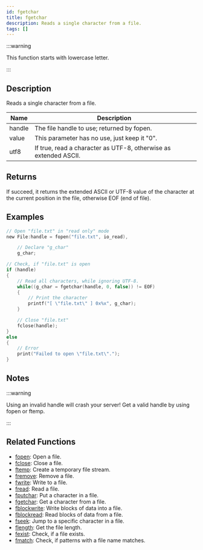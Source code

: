 ```yaml
---
id: fgetchar
title: fgetchar
description: Reads a single character from a file.
tags: []
---
```


:::warning

This function starts with lowercase letter.

:::

## Description

Reads a single character from a file.

| Name   | Description                                                      |
| ------ | ---------------------------------------------------------------- |
| handle | The file handle to use; returned by fopen.                       |
| value  | This parameter has no use, just keep it "0".                     |
| utf8   | If true, read a character as UTF-8, otherwise as extended ASCII. |

## Returns

If succeed, it returns the extended ASCII or UTF-8 value of the character at the current position in the file, otherwise EOF (end of file).

## Examples

```c
// Open "file.txt" in "read only" mode
new File:handle = fopen("file.txt", io_read),

    // Declare "g_char"
    g_char;

// Check, if "file.txt" is open
if (handle)
{
    // Read all characters, while ignoring UTF-8.
    while((g_char = fgetchar(handle, 0, false)) != EOF)
    {
        // Print the character
        printf("[ \"file.txt\" ] 0x%x", g_char);
    }

    // Close "file.txt"
    fclose(handle);
}
else
{
    // Error
    print("Failed to open \"file.txt\".");
}
```

## Notes

:::warning

Using an invalid handle will crash your server! Get a valid handle by using fopen or ftemp.

:::

## Related Functions

- [fopen](fopen): Open a file.
- [fclose](fclose): Close a file.
- [ftemp](ftemp): Create a temporary file stream.
- [fremove](fremove): Remove a file.
- [fwrite](fwrite): Write to a file.
- [fread](fread): Read a file.
- [fputchar](fputchar): Put a character in a file.
- [fgetchar](fgetchar): Get a character from a file.
- [fblockwrite](fblockwrite): Write blocks of data into a file.
- [fblockread](fblockread): Read blocks of data from a file.
- [fseek](fseek): Jump to a specific character in a file.
- [flength](flength): Get the file length.
- [fexist](fexist): Check, if a file exists.
- [fmatch](fmatch): Check, if patterns with a file name matches.
